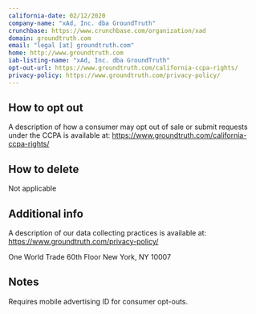 ```yaml
---
california-date: 02/12/2020
company-name: "xAd, Inc. dba GroundTruth"
crunchbase: https://www.crunchbase.com/organization/xad
domain: groundtruth.com
email: "legal [at] groundtruth.com"
home: http://www.groundtruth.com
iab-listing-name: "xAd, Inc. dba GroundTruth"
opt-out-url: https://www.groundtruth.com/california-ccpa-rights/
privacy-policy: https://www.groundtruth.com/privacy-policy/
---
```

## How to opt out


A description of how a consumer may opt out of sale or submit requests under the CCPA is available at: https://www.groundtruth.com/california-ccpa-rights/

## How to delete


Not applicable

## Additional info


A description of our data collecting practices is available at: https://www.groundtruth.com/privacy-policy/

One World Trade 60th Floor
New York, NY 10007


## Notes


Requires mobile advertising ID for consumer opt-outs.


